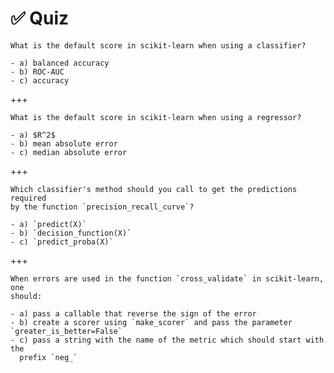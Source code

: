 # ✅ Quiz

```{admonition} Question
What is the default score in scikit-learn when using a classifier?

- a) balanced accuracy
- b) ROC-AUC
- c) accuracy
```

+++

```{admonition} Question
What is the default score in scikit-learn when using a regressor?

- a) $R^2$
- b) mean absolute error
- c) median absolute error
```

+++

```{admonition} Question
Which classifier's method should you call to get the predictions required
by the function `precision_recall_curve`?

- a) `predict(X)`
- b) `decision_function(X)`
- c) `predict_proba(X)`
```

+++

```{admonition} Question
When errors are used in the function `cross_validate` in scikit-learn, one
should:

- a) pass a callable that reverse the sign of the error
- b) create a scorer using `make_scorer` and pass the parameter `greater_is_better=False`
- c) pass a string with the name of the metric which should start with the
  prefix `neg_`
```
